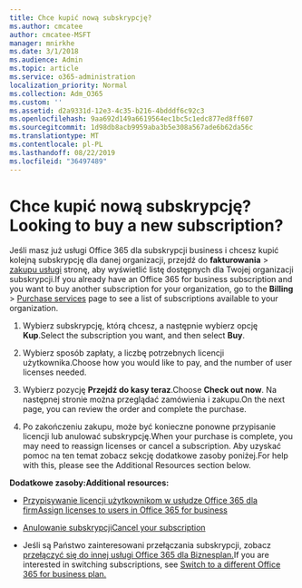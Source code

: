 ```yaml
---
title: Chce kupić nową subskrypcję?
ms.author: cmcatee
author: cmcatee-MSFT
manager: mnirkhe
ms.date: 3/1/2018
ms.audience: Admin
ms.topic: article
ms.service: o365-administration
localization_priority: Normal
ms.collection: Adm_O365
ms.custom: ''
ms.assetid: d2a9331d-12e3-4c35-b216-4bdddf6c92c3
ms.openlocfilehash: 9aa692d149a6619564ec1bc5c1edc877ed8ff607
ms.sourcegitcommit: 1d98db8acb9959aba3b5e308a567ade6b62da56c
ms.translationtype: MT
ms.contentlocale: pl-PL
ms.lasthandoff: 08/22/2019
ms.locfileid: "36497489"
---
```

# <a name="looking-to-buy-a-new-subscription"></a><span data-ttu-id="89f66-102">Chce kupić nową subskrypcję?</span><span class="sxs-lookup"><span data-stu-id="89f66-102">Looking to buy a new subscription?</span></span>

<span data-ttu-id="89f66-103">Jeśli masz już usługi Office 365 dla subskrypcji business i chcesz kupić kolejną subskrypcję dla danej organizacji, przejdź do **fakturowania** \> [zakupu usługi](https://go.microsoft.com/fwlink/p/?linkid=868433) stronę, aby wyświetlić listę dostępnych dla Twojej organizacji subskrypcji.</span><span class="sxs-lookup"><span data-stu-id="89f66-103">If you already have an Office 365 for business subscription and you want to buy another subscription for your organization, go to the **Billing** \> [Purchase services](https://go.microsoft.com/fwlink/p/?linkid=868433) page to see a list of subscriptions available to your organization.</span></span>
 
1. <span data-ttu-id="89f66-104">Wybierz subskrypcję, którą chcesz, a następnie wybierz opcję **Kup**.</span><span class="sxs-lookup"><span data-stu-id="89f66-104">Select the subscription you want, and then select **Buy**.</span></span>

2. <span data-ttu-id="89f66-105">Wybierz sposób zapłaty, a liczbę potrzebnych licencji użytkownika.</span><span class="sxs-lookup"><span data-stu-id="89f66-105">Choose how you would like to pay, and the number of user licenses needed.</span></span>

3. <span data-ttu-id="89f66-106">Wybierz pozycję **Przejdź do kasy teraz**.</span><span class="sxs-lookup"><span data-stu-id="89f66-106">Choose **Check out now**.</span></span> <span data-ttu-id="89f66-107">Na następnej stronie można przeglądać zamówienia i zakupu.</span><span class="sxs-lookup"><span data-stu-id="89f66-107">On the next page, you can review the order and complete the purchase.</span></span>

4. <span data-ttu-id="89f66-108">Po zakończeniu zakupu, może być konieczne ponowne przypisanie licencji lub anulować subskrypcję.</span><span class="sxs-lookup"><span data-stu-id="89f66-108">When your purchase is complete, you may need to reassign licenses or cancel a subscription.</span></span> <span data-ttu-id="89f66-109">Aby uzyskać pomoc na ten temat zobacz sekcję dodatkowe zasoby poniżej.</span><span class="sxs-lookup"><span data-stu-id="89f66-109">For help with this, please see the Additional Resources section below.</span></span>

 <span data-ttu-id="89f66-110">**Dodatkowe zasoby:**</span><span class="sxs-lookup"><span data-stu-id="89f66-110">**Additional resources:**</span></span>
  
- [<span data-ttu-id="89f66-111">Przypisywanie licencji użytkownikom w usłudze Office 365 dla firm</span><span class="sxs-lookup"><span data-stu-id="89f66-111">Assign licenses to users in Office 365 for business</span></span>](https://docs.microsoft.com/office365/admin/subscriptions-and-billing/assign-licenses-to-users)
    
- [<span data-ttu-id="89f66-112">Anulowanie subskrypcji</span><span class="sxs-lookup"><span data-stu-id="89f66-112">Cancel your subscription</span></span>](https://docs.microsoft.com/office365/admin/subscriptions-and-billing/cancel-your-subscription)
    
- <span data-ttu-id="89f66-113">Jeśli są Państwo zainteresowani przełączania subskrypcji, zobacz [przełączyć się do innej usługi Office 365 dla Biznesplan.](https://docs.microsoft.com/office365/admin/subscriptions-and-billing/switch-to-a-different-plan)</span><span class="sxs-lookup"><span data-stu-id="89f66-113">If you are interested in switching subscriptions, see [Switch to a different Office 365 for business plan.](https://docs.microsoft.com/office365/admin/subscriptions-and-billing/switch-to-a-different-plan)</span></span>